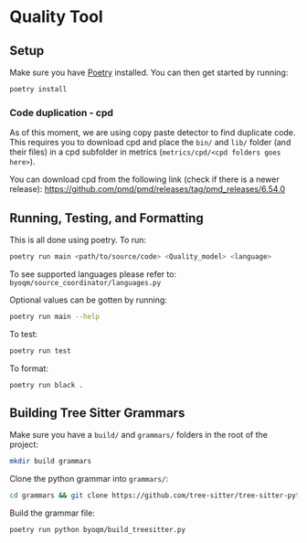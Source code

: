# Quality Tool

## Setup

Make sure you have [Poetry](https://python-poetry.org/docs/) installed.
You can then get started by running:

```sh
poetry install
```

### Code duplication - cpd

As of this moment, we are using copy paste detector to find duplicate code.
This requires you to download cpd and place the `bin/` and `lib/` folder (and their files) in a cpd subfolder in metrics (`metrics/cpd/<cpd folders goes here>`).

You can download cpd from the following link (check if there is a newer release): https://github.com/pmd/pmd/releases/tag/pmd_releases/6.54.0

## Running, Testing, and Formatting

This is all done using poetry. To run:

```sh
poetry run main <path/to/source/code> <Quality_model> <language>
```

To see supported languages please refer to: `byoqm/source_coordinator/languages.py`

Optional values can be gotten by running: 

```sh
poetry run main --help
```

To test:

```sh
poetry run test
```

To format:

```
poetry run black .
```


## Building Tree Sitter Grammars

Make sure you have a `build/` and `grammars/` folders in the root of the project:

```sh
mkdir build grammars
```

Clone the python grammar into `grammars/`:


```sh
cd grammars && git clone https://github.com/tree-sitter/tree-sitter-python && git clone https://github.com/tree-sitter/tree-sitter-c-sharp && git clone https://github.com/tree-sitter/tree-sitter-java && cd -
```

Build the grammar file:

```sh
poetry run python byoqm/build_treesitter.py
```
